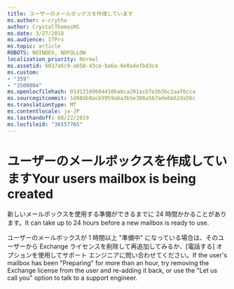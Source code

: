 ```yaml
---
title: ユーザーのメールボックスを作成しています
ms.author: v-crytho
author: CrystalThomasMS
ms.date: 3/27/2018
ms.audience: ITPro
ms.topic: article
ROBOTS: NOINDEX, NOFOLLOW
localization_priority: Normal
ms.assetid: 6037a6c9-a658-43ce-ba6a-8e0a4efbd3c4
ms.custom:
- "359"
- "3500004"
ms.openlocfilehash: 01d13109604410ba8ca201acb7e3b3bc2aaf6cca
ms.sourcegitcommit: 1d98db8acb9959aba3b5e308a567ade6b62da56c
ms.translationtype: MT
ms.contentlocale: ja-JP
ms.lasthandoff: 08/22/2019
ms.locfileid: "36557765"
---
```

# <a name="your-users-mailbox-is-being-created"></a><span data-ttu-id="04e16-102">ユーザーのメールボックスを作成しています</span><span class="sxs-lookup"><span data-stu-id="04e16-102">Your users mailbox is being created</span></span>

<span data-ttu-id="04e16-103">新しいメールボックスを使用する準備ができるまでに 24 時間かかることがあります。</span><span class="sxs-lookup"><span data-stu-id="04e16-103">It can take up to 24 hours before a new mailbox is ready to use.</span></span>
  
<span data-ttu-id="04e16-104">ユーザーのメールボックスが 1 時間以上 "準備中" になっている場合は、そのユーザーから Exchange ライセンスを削除して再追加してみるか、[電話する] オプションを使用してサポート エンジニアに問い合わせてください。</span><span class="sxs-lookup"><span data-stu-id="04e16-104">If the user's mailbox has been "Preparing" for more than an hour, try removing the Exchange license from the user and re-adding it back, or use the "Let us call you" option to talk to a support engineer.</span></span>
